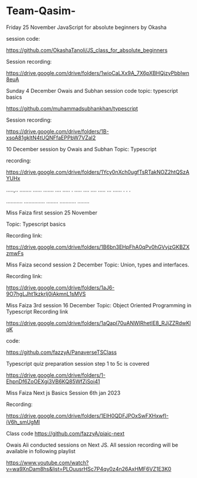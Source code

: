 # Team-Qasim- 

Friday 25 November JavaScript for absolute beginners by Okasha

session code:
 
https://github.com/OkashaTanoli/JS_class_for_absolute_beginners

Session recording:

 
 https://drive.google.com/drive/folders/1wioCaLXx9A_7X6pXBHQjzyPbbIwn8euA
 

Sunday 4 December Owais and Subhan session code
topic: typescript basics 


https://github.com/muhammadsubhankhan/typescript

Session recording:

https://drive.google.com/drive/folders/1B-xsoA81gkltN4tUQNFfaEPPbW7VZaI2 


 
 10 December session by Owais and Subhan
 Topic: Typescript 
 
 recording:
 
 https://drive.google.com/drive/folders/1Ycy0nXch0ugfTsRTakNOZ2htQSzAYUHx 
 
 


  .....,..      ........ ......      .......   ....    .....
  . .....  .... .... .....  ...    ......
  .
  .
  .
  
   ........... .............. ........  ........... ........ 
  
  
  
Miss Faiza first session 25 November 

Topic: Typescript basics 

Recording link:

https://drive.google.com/drive/folders/1B6bn3EHpFhA0qPv0hGVvjzGKBZXzmwFs 



Miss Faiza second session 2 December 
Topic: Union, types and  interfaces.

Recording link:

https://drive.google.com/drive/folders/1aJ6-9O7hgLJht1kzkrlj0iAkmnL1sMVS

Miss Faiza 3rd session 16 December 
Topic: Object Oriented Programming in Typescript 
Recording link

https://drive.google.com/drive/folders/1aQapl70uANWlRhetIE8_RJjZZRdwKlqK

code:

https://github.com/fazzyA/PanaverseTSClass

 
  
  
  
  Typescript quiz preparation session 
  step 1 to 5c is covered 
  
  
   

https://drive.google.com/drive/folders/1-EhpnDf6ZoOEXgi3VB6KQ85WfZjSoi41

 
Miss Faiza Next js Basics Session 6th jan 2023
 
Recording:

https://drive.google.com/drive/folders/1ElH0QDFJPOxSwFXHxwfI-iV6h_smUgMI

 

 Class code
https://github.com/fazzyA/piaic-next 
 
 
Owais Ali conducted sessions on Next JS. All session recording will be available in following playlist 
   
https://www.youtube.com/watch?v=wa9XnDam8hs&list=PLOuusrHSc7P4qy0z4n26AxHMF6VZ1E3K0
 
  
 

